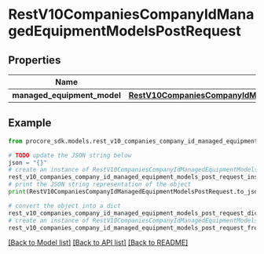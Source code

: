 # RestV10CompaniesCompanyIdManagedEquipmentModelsPostRequest


## Properties

Name | Type | Description | Notes
------------ | ------------- | ------------- | -------------
**managed_equipment_model** | [**RestV10CompaniesCompanyIdManagedEquipmentModelsPostRequestManagedEquipmentModel**](RestV10CompaniesCompanyIdManagedEquipmentModelsPostRequestManagedEquipmentModel.md) |  | 

## Example

```python
from procore_sdk.models.rest_v10_companies_company_id_managed_equipment_models_post_request import RestV10CompaniesCompanyIdManagedEquipmentModelsPostRequest

# TODO update the JSON string below
json = "{}"
# create an instance of RestV10CompaniesCompanyIdManagedEquipmentModelsPostRequest from a JSON string
rest_v10_companies_company_id_managed_equipment_models_post_request_instance = RestV10CompaniesCompanyIdManagedEquipmentModelsPostRequest.from_json(json)
# print the JSON string representation of the object
print(RestV10CompaniesCompanyIdManagedEquipmentModelsPostRequest.to_json())

# convert the object into a dict
rest_v10_companies_company_id_managed_equipment_models_post_request_dict = rest_v10_companies_company_id_managed_equipment_models_post_request_instance.to_dict()
# create an instance of RestV10CompaniesCompanyIdManagedEquipmentModelsPostRequest from a dict
rest_v10_companies_company_id_managed_equipment_models_post_request_from_dict = RestV10CompaniesCompanyIdManagedEquipmentModelsPostRequest.from_dict(rest_v10_companies_company_id_managed_equipment_models_post_request_dict)
```
[[Back to Model list]](../README.md#documentation-for-models) [[Back to API list]](../README.md#documentation-for-api-endpoints) [[Back to README]](../README.md)


